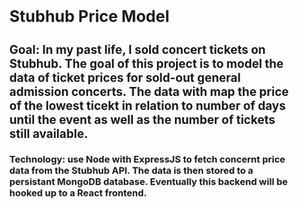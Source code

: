 # Stubhub Price Model
## Goal: In my past life, I sold concert tickets on Stubhub. The goal of this project is to model the data of ticket prices for sold-out general admission concerts. The data with map the price of the lowest ticekt in relation to number of days until the event as well as the number of tickets still available.
### Technology: use Node with ExpressJS to fetch concernt price data from the Stubhub API. The data is then stored to a persistant MongoDB database. Eventually this backend will be hooked up to a React frontend.
